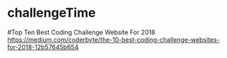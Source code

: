 # challengeTime

#Top Ten Best Coding Challenge Website For 2018
</br>
https://medium.com/coderbyte/the-10-best-coding-challenge-websites-for-2018-12b57645b654
